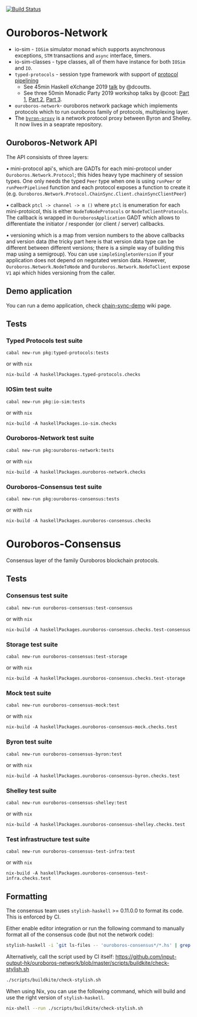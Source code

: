 [![Build Status](https://badge.buildkite.com/3c5e581fd69202ceddd64e91351846c41baa285aaca835cdd9.svg?style=flat-square&branch=master)](https://buildkite.com/input-output-hk/ouroboros-network)

# Ouroboros-Network

* io-sim - `IOSim` simulator monad which supports asynchronous exceptions,
  `STM` transactions and `async` interface, timers.
* io-sim-classes - type classes, all of them have instance for both `IOSim` and
  `IO`.
* `typed-protocols` - session type framework with support of [protocol pipelining](https://en.wikipedia.org/wiki/Protocol_pipelining)
  * See 45min Haskell eXchange 2019 [talk](https://skillsmatter.com/skillscasts/14633-45-minute-talk-by-duncan-coutts) by @dcoutts.
  * See three 50min Monadic Party 2019 workshop talks by @coot: [Part 1](https://www.youtube.com/watch?v=j8gza2L61nM), [Part 2](https://www.youtube.com/watch?v=oV6KSl1srL8), [Part 3](https://www.youtube.com/watch?v=nOIQCRPwmPA).
* `ouroboros-network`- ouroboros network package which implements protocols
  which to run ouroboros family of protocols, multiplexing layer.
* The [`byron-proxy`](https://github.com/input-output-hk/cardano-byron-proxy) is a network protocol proxy between Byron and Shelley.
  It now lives in a seaprate repository.

## Ouroboros-Network API

The API consisists of three layers:

• mini-protocol api's, which are GADTs for each mini-protocol under `Ouroboros.Network.Protocol`; this hides heavy type machinery of session types.  One only needs the typed `Peer` type  when one is using `runPeer` or `runPeerPipelined` function and each protocol exposes a function to create it (e.g. `Ouroboros.Network.Protocol.ChainSync.Client.chainSyncClientPeer`)

• callback `ptcl -> channel -> m ()` where `ptcl` is enumeration for each mini-protoicol, this is either `NodeToNodeProtocols` or `NodeToClientProtocols`.  The callback is wrapped in `OuroborosApplication` GADT which allows to differentiate the initiator / responder (or client / server) callbacks.

• versioning which is a map from version numbers to the above callbacks and version data (the tricky part here is that version data type can be different between different versions; there is a simple way of building this map using a semigroup). You can use `simpleSingletonVersion` if your application does not depend on negotated version data.  However, `Ouroboros.Network.NodeToNode` and `Ouroboros.Network.NodeToClient` expose `V1` api which hides versioning from the caller.

## Demo application

You can run a demo application, check
[chain-sync-demo](https://github.com/input-output-hk/ouroboros-network/wiki/Ouroboros-Network-Demo)
wiki page.

## Tests

### Typed Protocols test suite
```
cabal new-run pkg:typed-protocols:tests
```
or with `nix`
```
nix-build -A haskellPackages.typed-protocols.checks
```
### IOSim test suite
```
cabal new-run pkg:io-sim:tests
```
or with `nix`
```
nix-build -A haskellPackages.io-sim.checks
```
### Ouroboros-Network test suite
```
cabal new-run pkg:ouroboros-network:tests
```
or with `nix`
```
nix-build -A haskellPackages.ouroboros-network.checks
```
### Ouroboros-Consensus test suite
```
cabal new-run pkg:ouroboros-consensus:tests
```
or with `nix`
```
nix-build -A haskellPackages.ouroboros-consensus.checks
```

# Ouroboros-Consensus

Consensus layer of the family Ouroboros blockchain protocols.

## Tests

### Consensus test suite
```
cabal new-run ouroboros-consensus:test-consensus
```
or with `nix`
```
nix-build -A haskellPackages.ouroboros-consensus.checks.test-consensus
```
### Storage test suite
```
cabal new-run ouroboros-consensus:test-storage
```
or with `nix`
```
nix-build -A haskellPackages.ouroboros-consensus.checks.test-storage
```
### Mock test suite
```
cabal new-run ouroboros-consensus-mock:test
```
or with `nix`
```
nix-build -A haskellPackages.ouroboros-consensus-mock.checks.test
```
### Byron test suite
```
cabal new-run ouroboros-consensus-byron:test
```
or with `nix`
```
nix-build -A haskellPackages.ouroboros-consensus-byron.checks.test
```
### Shelley test suite
```
cabal new-run ouroboros-consensus-shelley:test
```
or with `nix`
```
nix-build -A haskellPackages.ouroboros-consensus-shelley.checks.test
```
### Test infrastructure test suite
```
cabal new-run ouroboros-consensus-test-infra:test
```
or with `nix`
```
nix-build -A haskellPackages.ouroboros-consensus-test-infra.checks.test
```

## Formatting

The consensus team uses `stylish-haskell` >= 0.11.0.0 to format its code. This
is enforced by CI.

Either enable editor integration or run the following command to manually
format all of the consensus code (but not the network code):

```bash
stylish-haskell -i `git ls-files -- 'ouroboros-consensus*/*.hs' | grep -v Setup.hs`
```

Alternatively, call the script used by CI itself:
https://github.com/input-output-hk/ouroboros-network/blob/master/scripts/buildkite/check-stylish.sh

```bash
./scripts/buildkite/check-stylish.sh
```

When using Nix, you can use the following command, which will build and use
the right version of `stylish-haskell`.

```bash
nix-shell --run ./scripts/buildkite/check-stylish.sh
```

